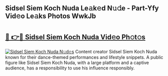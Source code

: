 ## Sidsel Siem Koch Nuda Le𝚊k𝚎d N𝚞𝚍e - Part-Yfy Vid𝚎o Le𝚊ks Photos WwkJb

# <h2><a href="http://fbbdhx.evod.top/?m=Sidsel+Siem+Koch+Nuda">🔗 👉🔴 Sidsel Siem Koch Nuda Vid𝚎o Ph𝚘t𝚘s</a></h2>

[![Sidsel Siem Koch Nuda N𝚞d𝚎s](https://i.imgur.com/8V9OHl7.gif)](http://fbbdhx.evod.top/?m=Sidsel+Siem+Koch+Nuda)
Content creator Sidsel Siem Koch Nuda known for their dance-themed performances and lifestyle snippets. A public figure like Sidsel Siem Koch Nuda, with a large platform and a captive audience, has a responsibility to use his influence responsibly. 
